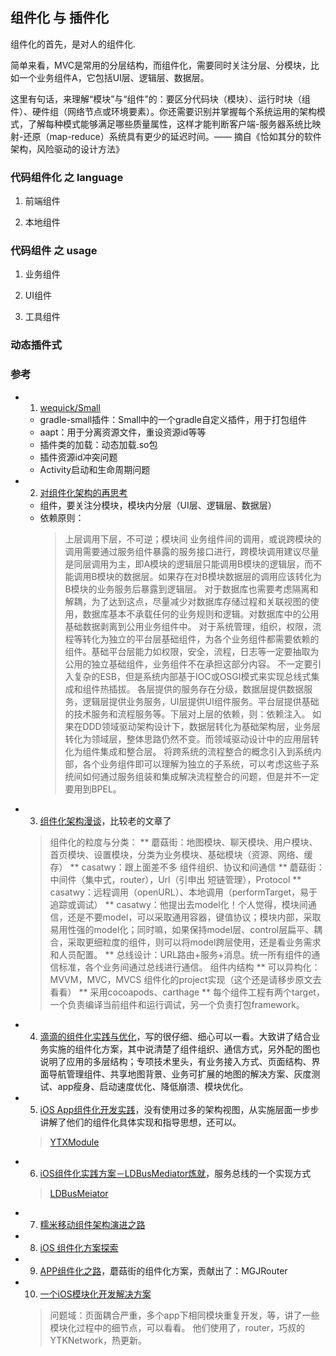 ## 组件化 与 插件化

组件化的首先，是对人的组件化.

简单来看，MVC是常用的分层结构，而组件化，需要同时关注分层、分模块，比如一个业务组件A，它包括UI层、逻辑层、数据层。

这里有句话，来理解“模块”与“组件”的：要区分代码块（模块）、运行时块（组件）、硬件组（网络节点或环境要素）。你还需要识别并掌握每个系统运用的架构模式，了解每种模式能够满足哪些质量属性，这样才能判断客户端-服务器系统比映射-还原（map-reduce）系统具有更少的延迟时间。—— 摘自《恰如其分的软件架构，风险驱动的设计方法》

### 代码组件化 之 language

1. 前端组件

2. 本地组件

### 代码组件 之 usage

1. 业务组件

2. UI组件

3. 工具组件

### 动态插件式


###

###



###

###

###

### 参考

  * 1. [wequick/Small](https://github.com/wequick/Small)
    - gradle-small插件：Small中的一个gradle自定义插件，用于打包组件
    - aapt：用于分离资源文件，重设资源id等等
    - 插件类的加载：动态加载.so包
    - 插件资源id冲突问题
    - Activity启动和生命周期问题

  * 2. [对组件化架构的再思考](http://blog.csdn.net/fallenink/article/details/52884348)
    - 组件，要关注分模块，模块内分层（UI层、逻辑层、数据层）
    - 依赖原则：
      > 上层调用下层，不可逆；模块间
      > 业务组件间的调用，或说跨模块的调用需要通过服务组件暴露的服务接口进行，跨模块调用建议尽量是同层调用为主，即A模块的逻辑层只能调用B模块的逻辑层，而不能调用B模块的数据层。如果存在对B模块数据层的调用应该转化为B模块的业务服务后暴露到逻辑层。
      > 对于数据库也需要考虑隔离和解耦，为了达到这点，尽量减少对数据库存储过程和关联视图的使用，数据库基本不承载任何的业务规则和逻辑。对数据库中的公用基础数据剥离到公用业务组件中。
      > 对于系统管理，组织，权限，流程等转化为独立的平台层基础组件，为各个业务组件都需要依赖的组件。基础平台层能力如权限，安全，流程，日志等一定要抽取为公用的独立基础组件，业务组件不在承担这部分内容。
      > 不一定要引入复杂的ESB，但是系统内部基于IOC或OSGI模式来实现总线式集成和组件热插拔。
      > 各层提供的服务存在分级，数据层提供数据服务，逻辑层提供业务服务，UI层提供UI组件服务。平台层提供基础的技术服务和流程服务等。下层对上层的依赖，则：依赖注入。
      > 如果在DDD领域驱动架构设计下，数据层转化为基础架构层，业务层转化为领域层，整体思路仍然不变。而领域驱动设计中的应用层转化为组件集成和整合层。
      > 将跨系统的流程整合的概念引入到系统内部，各个业务组件即可以理解为独立的子系统，可以考虑这些子系统间如何通过服务组装和集成解决流程整合的问题，但是并不一定要用到BPEL。

  * 3. [组件化架构漫谈](http://blog.csdn.net/fallenink/article/details/52895417)，比较老的文章了
    > 组件化的粒度与分类：
      ** 蘑菇街：地图模块、聊天模块、用户模块、首页模块、设置模块，分类为业务模块、基础模块（资源、网络、缓存）
      ** casatwy：跟上面差不多
    > 组件组织、协议和间通信
      ** 蘑菇街：中间件（集中式，router），Url（引申出 短链管理），Protocol
      ** casatwy：远程调用（openURL）、本地调用（performTarget，易于追踪或调试）
      ** casatwy：他提出去model化！个人觉得，模块间通信，还是不要model，可以采取通用容器，键值协议；模块内部，采取易用性强的model化；同时嘛，如果保持model层、control层扁平、耦合，采取更细粒度的组件，则可以将model跨层使用，还是看业务需求和人员配置。
      ** 总线设计：URL路由+服务+消息。统一所有组件的通信标准，各个业务间通过总线进行通信。
    > 组件内结构
      ** 可以异构化：MVVM，MVC，MVCS
    > 组件化的project实现（这个还是请移步原文去看看）
      ** 采用cocoapods、carthage
      ** 每个组件工程有两个target，一个负责编译当前组件和运行调试，另一个负责打包framework。

  * 4. [滴滴的组件化实践与优化](http://blog.csdn.net/fallenink/article/details/52905347)，写的很仔细、细心可以一看。大致讲了结合业务实施的组件化方案，其中说清楚了组件组织、通信方式，另外配的图也说明了应用的多层结构；专项技术里头，有业务接入方式、页面结构、界面导航管理组件、共享地图背景、业务可扩展的地图的解决方案、灰度测试、app瘦身、启动速度优化、降低崩溃、模块优化。
  * 5. [iOS App组件化开发实践](http://blog.csdn.net/fallenink/article/details/52905701)，没有使用过多的架构视图，从实施层面一步步讲解了他们的组件化具体实现和指导思想，还可以。
    > [YTXModule](https://github.com/mdsb100/YTXModule/blob/master/Example/Tests/TestYTXModuleSpec.m)

  * 6. [ iOS组件化实践方案－LDBusMediator炼就](http://blog.csdn.net/fallenink/article/details/52905760)，服务总线的一个实现方式
    > [LDBusMeiator](https://github.com/Lede-Inc/LDBusMediator.git)

  * 7. [糯米移动组件架构演进之路](http://blog.csdn.net/fallenink/article/details/52905833)
  * 8. [iOS 组件化方案探索](http://blog.csdn.net/fallenink/article/details/52905854)
  * 9. [APP组件化之路](http://blog.csdn.net/fallenink/article/details/52905874)，蘑菇街的组件化方案，贡献出了：MGJRouter
  * 10. [一个iOS模块化开发解决方案](http://blog.csdn.net/fallenink/article/details/53063823)
    > 问题域：页面耦合严重，多个app下相同模块重复开发，等，讲了一些模块化过程中的细节点，可以看看。
    > 他们使用了，router，巧叔的YTKNetwork，热更新。
